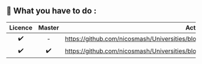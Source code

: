 ## 📢 What you have to do :

| Licence  | Master |  Activities |
| :---: | :---: | ------------- |
| :heavy_check_mark:  | -  | https://github.com/nicosmash/Universities/blob/main/Labs/TP_PKI_Certificate__17032023.pdf  |
| :heavy_check_mark:  | :heavy_check_mark:  | https://github.com/nicosmash/Universities/blob/main/Labs/VirtualLab_What_to_do.md  |
